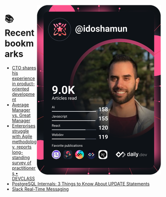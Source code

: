 <a href="https://app.daily.dev/idoshamun"><img src="https://raw.githubusercontent.com/idoshamun/idoshamun/devcard/devcard.svg" align='right' width="400" alt="Ido Shamun's Dev Card"/></a>

# 📚 Recent bookmarks
<!-- BOOKMARKS:START -->
- [CTO shares his experience in product-oriented development](https://app.daily.dev/posts/TgkpXNF6x?utm_source=rss&utm_medium=bookmarks&utm_campaign=28849d86070e4c099c877ab6837c61f0)
- [Average Manager vs. Great Manager](https://app.daily.dev/posts/rTEu8YLN0?utm_source=rss&utm_medium=bookmarks&utm_campaign=28849d86070e4c099c877ab6837c61f0)
- [Enterprises struggle with Agile methodology, reports long-standing survey of practitioners • DEVCLASS](https://app.daily.dev/posts/jOY7fLYVQ?utm_source=rss&utm_medium=bookmarks&utm_campaign=28849d86070e4c099c877ab6837c61f0)
- [PostgreSQL Internals: 3 Things to Know About UPDATE Statements](https://app.daily.dev/posts/nw82ss6lF?utm_source=rss&utm_medium=bookmarks&utm_campaign=28849d86070e4c099c877ab6837c61f0)
- [Slack Real-Time Messaging](https://app.daily.dev/posts/JXxhFEtZP?utm_source=rss&utm_medium=bookmarks&utm_campaign=28849d86070e4c099c877ab6837c61f0)
<!-- BOOKMARKS:END -->
